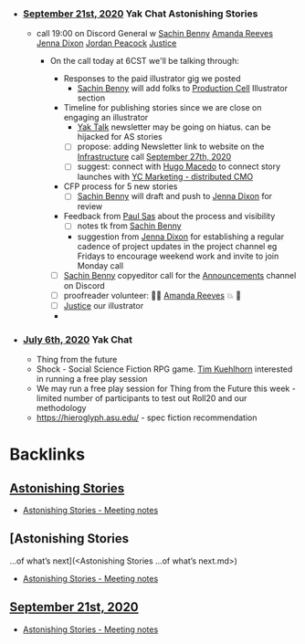 - ### [September 21st, 2020](<September 21st, 2020.md>) Yak Chat Astonishing Stories
    - call 19:00 on Discord General w [Sachin Benny](<Sachin Benny.md>) [Amanda Reeves](<Amanda Reeves.md>) [Jenna Dixon](<Jenna Dixon.md>) [Jordan Peacock](<Jordan Peacock.md>) [Justice](<Justice.md>)
        - On the call today at 6CST we'll be talking through:

            - Responses to the paid illustrator gig we posted 
                - [Sachin Benny](<Sachin Benny.md>) will add folks to [Production Cell](<Production Cell.md>) Illustrator section
            - Timeline for publishing stories since we are close on engaging an illustrator
                - [Yak Talk](<Yak Talk.md>) newsletter may be going on hiatus. can be hijacked for AS stories
                - [ ] propose: adding Newsletter link to website on the [Infrastructure](<Infrastructure.md>) call [September 27th, 2020](<September 27th, 2020.md>)
                - [ ] suggest: connect with [Hugo Macedo](<Hugo Macedo.md>) to connect story launches with [YC Marketing - distributed CMO](<YC Marketing - distributed CMO.md>)
            - CFP process for 5 new stories 
                - [ ] [Sachin Benny](<Sachin Benny.md>) will draft and push to [Jenna Dixon](<Jenna Dixon.md>) for review
            - Feedback from [Paul Sas](<Paul Sas.md>) about the process and visibility
                - [ ] notes tk from [Sachin Benny](<Sachin Benny.md>)
                - suggestion from [Jenna Dixon](<Jenna Dixon.md>) for establishing a regular cadence of project updates in the project channel eg Fridays to encourage weekend work and invite to join Monday call
            - [ ] [Sachin Benny](<Sachin Benny.md>) copyeditor call for the [Announcements](<Announcements.md>) channel on Discord
            - [ ] proofreader volunteer: 🎉💥 [Amanda Reeves](<Amanda Reeves.md>) 💥 🎉
            - [ ] [Justice](<Justice.md>) our illustrator
            - 
- ### [July 6th, 2020](<July 6th, 2020.md>) Yak Chat
    - Thing from the future 
    - Shock - Social Science Fiction RPG game. [Tim Kuehlhorn](<Tim Kuehlhorn.md>) interested in running a free play session
    - We may run a free play session for Thing from the Future this week - limited number of participants to test out Roll20 and our methodology
    - https://hieroglyph.asu.edu/ - spec fiction recommendation 

# Backlinks
## [Astonishing Stories](<Astonishing Stories.md>)
- [Astonishing Stories -  Meeting notes](<Astonishing Stories -  Meeting notes.md>)

## [Astonishing Stories
...of what’s next](<Astonishing Stories
...of what’s next.md>)
- [Astonishing Stories -  Meeting notes](<Astonishing Stories -  Meeting notes.md>)

## [September 21st, 2020](<September 21st, 2020.md>)
- [Astonishing Stories -  Meeting notes](<Astonishing Stories -  Meeting notes.md>)

